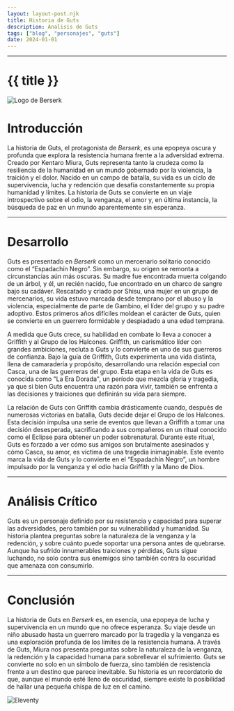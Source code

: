 ```yaml
---
layout: layout-post.njk
title: Historia de Guts
description: Analisis de Guts
tags: ["blog", "personajes", "guts"]
date: 2024-01-01
---
```


---

# {{ title }}
![Logo de Berserk](/img/posterr.jpg)



# Introducción
La historia de Guts, el protagonista de *Berserk*, es una epopeya oscura y profunda que explora la resistencia humana frente a la adversidad extrema. Creado por Kentaro Miura, Guts representa tanto la crudeza como la resiliencia de la humanidad en un mundo gobernado por la violencia, la traición y el dolor. Nacido en un campo de batalla, su vida es un ciclo de supervivencia, lucha y redención que desafía constantemente su propia humanidad y límites. La historia de Guts se convierte en un viaje introspectivo sobre el odio, la venganza, el amor y, en última instancia, la búsqueda de paz en un mundo aparentemente sin esperanza.

---

# Desarrollo
Guts es presentado en *Berserk* como un mercenario solitario conocido como el “Espadachín Negro”. Sin embargo, su origen se remonta a circunstancias aún más oscuras. Su madre fue encontrada muerta colgando de un árbol, y él, un recién nacido, fue encontrado en un charco de sangre bajo su cadáver. Rescatado y criado por Shisu, una mujer en un grupo de mercenarios, su vida estuvo marcada desde temprano por el abuso y la violencia, especialmente de parte de Gambino, el líder del grupo y su padre adoptivo. Estos primeros años difíciles moldean el carácter de Guts, quien se convierte en un guerrero formidable y despiadado a una edad temprana.

A medida que Guts crece, su habilidad en combate lo lleva a conocer a Griffith y al Grupo de los Halcones. Griffith, un carismático líder con grandes ambiciones, recluta a Guts y lo convierte en uno de sus guerreros de confianza. Bajo la guía de Griffith, Guts experimenta una vida distinta, llena de camaradería y propósito, desarrollando una relación especial con Casca, una de las guerreras del grupo. Esta etapa en la vida de Guts es conocida como "La Era Dorada", un período que mezcla gloria y tragedia, ya que si bien Guts encuentra una razón para vivir, también se enfrenta a las decisiones y traiciones que definirán su vida para siempre.

La relación de Guts con Griffith cambia drásticamente cuando, después de numerosas victorias en batalla, Guts decide dejar el Grupo de los Halcones. Esta decisión impulsa una serie de eventos que llevan a Griffith a tomar una decisión desesperada, sacrificando a sus compañeros en un ritual conocido como el Eclipse para obtener un poder sobrenatural. Durante este ritual, Guts es forzado a ver cómo sus amigos son brutalmente asesinados y cómo Casca, su amor, es víctima de una tragedia inimaginable. Este evento marca la vida de Guts y lo convierte en el “Espadachín Negro”, un hombre impulsado por la venganza y el odio hacia Griffith y la Mano de Dios.

---

# Análisis Crítico
Guts es un personaje definido por su resistencia y capacidad para superar las adversidades, pero también por su vulnerabilidad y humanidad. Su historia plantea preguntas sobre la naturaleza de la venganza y la redención, y sobre cuánto puede soportar una persona antes de quebrarse. Aunque ha sufrido innumerables traiciones y pérdidas, Guts sigue luchando, no solo contra sus enemigos sino también contra la oscuridad que amenaza con consumirlo.

---

# Conclusión
La historia de Guts en *Berserk* es, en esencia, una epopeya de lucha y supervivencia en un mundo que no ofrece esperanza. Su viaje desde un niño abusado hasta un guerrero marcado por la tragedia y la venganza es una exploración profunda de los límites de la resistencia humana. A través de Guts, Miura nos presenta preguntas sobre la naturaleza de la venganza, la redención y la capacidad humana para sobrellevar el sufrimiento. Guts se convierte no solo en un símbolo de fuerza, sino también de resistencia frente a un destino que parece inevitable. Su historia es un recordatorio de que, aunque el mundo esté lleno de oscuridad, siempre existe la posibilidad de hallar una pequeña chispa de luz en el camino.


![Eleventy](/img/eleventy.svg)
